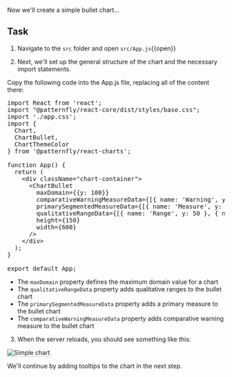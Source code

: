 Now we'll create a simple bullet chart...

## Task

1) Navigate to the `src` folder and open `src/App.js`{{open}}

2) Next, we'll set up the general structure of the chart and the necessary import statements.

Copy the following code into the App.js file, replacing all of the content there:

<pre class="file" data-filename="App.js" data-target="replace">
import React from 'react';
import "@patternfly/react-core/dist/styles/base.css";
import './app.css';
import {
  Chart,
  ChartBullet,
  ChartThemeColor
} from '@patternfly/react-charts';

function App() {
  return (
    &lt;div className=&quot;chart-container&quot;&gt;
      &lt;ChartBullet
        maxDomain={{y: 100}}
        comparativeWarningMeasureData={[{ name: &#39;Warning&#39;, y: 88 }]}
        primarySegmentedMeasureData={[{ name: &#39;Measure&#39;, y: 60 }]}
        qualitativeRangeData={[{ name: &#39;Range&#39;, y: 50 }, { name: &#39;Range&#39;, y: 75 }]}
        height={150}
        width={600}
      /&gt;
    &lt;/div&gt;
  );
}

export default App;
</pre>

- The `maxDomain` property defines the maximum domain value for a chart
- The `qualitativeRangeData` property adds qualitative ranges to the bullet chart
- The `primarySegmentedMeasureData` property adds a primary measure to the bullet chart
- The `comparativeWarningMeasureData` property adds comparative warning measure to the bullet chart

3) When the server reloads, you should see something like this:
<img src="bullet-chart/assets/simple.png" alt="Simple chart" style="box-shadow: rgba(3, 3, 3, 0.2) 0px 1.25px 2.5px 0px;" />

We'll continue by adding tooltips to the chart in the next step.
